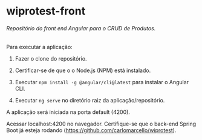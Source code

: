 # wiprotest-front
###### Repositório do front end Angular para o CRUD de Produtos.

Para executar a aplicação:

1. Fazer o clone do repositório.

2. Certificar-se de que o o Node.js (NPM) está instalado.

3. Executar `npm install -g @angular/cli@latest` para instalar o Angular CLI.

4. Executar `ng serve` no diretório raiz da aplicação/repositório.

A aplicação será iniciada na porta default (4200).

Acessar localhost:4200 no navegador. Certifique-se que o back-end Spring Boot já esteja rodando (https://github.com/carlomarcello/wiprotest).

